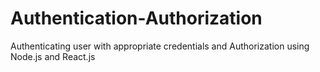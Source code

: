 # Authentication-Authorization
Authenticating user with appropriate credentials and Authorization using Node.js and React.js

